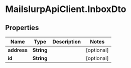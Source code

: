 # MailslurpApiClient.InboxDto

## Properties
Name | Type | Description | Notes
------------ | ------------- | ------------- | -------------
**address** | **String** |  | [optional] 
**id** | **String** |  | [optional] 


